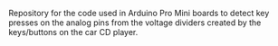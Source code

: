 Repository for the code used in Arduino Pro Mini boards to detect key presses on the analog pins from the voltage dividers created by the keys/buttons on the car CD player.

